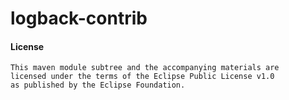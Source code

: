 # logback-contrib

#### License
```
This maven module subtree and the accompanying materials are
licensed under the terms of the Eclipse Public License v1.0
as published by the Eclipse Foundation.
```
